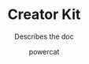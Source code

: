 ---
layout: forward
target: https://learn.microsoft.com/en-us/power-platform/guidance/creator-kit/overview
title: Creator Kit
subtitle: Describes the doc
tags: [maker, citizen, developer, tool]
author: powercat
---